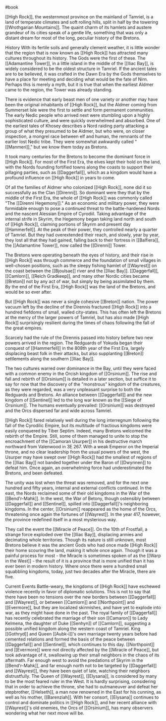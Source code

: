 #book 

[[High Rock]], the westernmost province on the mainland of Tamriel, is a land of temperate climates and soft rolling hills, split in half by the towering [[Wrothgarian Mountains]]. The quaint charm of its hamlets and austere grandeur of its cities speak of a gentle life, something that was only a distant dream for most of the long, peculiar history of the Bretons.

History
With its fertile soils and generally clement weather, it is little wonder that the region that is now known as [[High Rock]] has attracted many cultures throughout its history. The Gods were the first of these. The [[Adamantine Tower]], in a little island in the middle of the [[Iliac Bay]], is widely considered to be the oldest structure in Tamriel. If the ancient tales are to be believed, it was crafted in the Dawn Era by the Gods themselves to have a place for meeting and deciding what would be the fate of Nirn. Perhaps this is merely a myth, but it is true that when the earliest Aldmer came to the region, the Tower was already standing.

There is evidence that early beast men of one variety or another may have been the original inhabitants of [[High Rock]], but the Aldmer coming from Summerset Isle were the first to settle and form permanent communities. The early Nedic people who arrived next were stumbling upon a highly sophisticated culture, and were quickly overwhelmed and absorbed. One of the earliest tales of Khosey describes a Nord raiding party attacking a group of what they presumed to be Aldmer, but who were, on closer inspection, a mongrel race between elf and human, the remnants of the earlier lost Nedic tribe. They were somewhat awkwardly called "[[Manmeri]]," but we know them today as Bretons.

It took many centuries for the Bretons to become the dominant force in [[High Rock]]. For most of the First Era, the elves kept their hold on the land, with the Nords founding fortified towns along the coasts to support their pillaging parties, such as [[Daggerfall]], which as a kingdom would have a profound influence on [[High Rock]] in years to come.

Of all the families of Aldmer who colonized [[High Rock]], none did it so successfully as the Clan [[Direnni]]. So dominant were they that by the middle of the First Era, the whole of [[High Rock]] was commonly called "The [[Direnni Hegemony]]." As an economic and military power, they were formidable enough to pose a continued threat to the battle-hardened Nords and the nascent Alessian Empire of Cyrodiil. Taking advantage of the internal strife in Skyrim, the Hegemony began taking land north and south of [[High Rock]], claiming portions of Skyrim and present day [[Hammerfell]]. At the peak of their power, they controlled nearly a quarter of Tamriel. But they had overextended their reach, and slowly, year by year, they lost all that they had gained, falling back to their fortress in [[Balfiera]], the [[Adamantine Tower]], now called the [[Direnni]] Tower.

The Bretons were operating beneath the eyes of history, and their rise in [[High Rock]] was through commerce and the foundation of small villages in well-chosen positions, such as the sleepy fishing hamlet of [[Wayrest]] on the coast between the [[Bjoulsae]] river and the [[Iliac Bay]]. [[Daggerfall]], [[Camlorn]], [[Reich Gradkeep]], and many other Nordic cities became [[Breton]] not by any act of war, but simply by being assimilated by them. By the end of the First Era, [[High Rock]] was the land of the Bretons, and would be so ever after.

But [[High Rock]] was never a single cohesive [[Breton]] nation. The power vacuum left by the decline of the Dirennis fractured [[High Rock]] into a hundred fiefdoms of small, walled city-states. This has often left the Bretons at the mercy of the larger powers of Tamriel, but has also made [[High Rock]] surprisingly resilient during the times of chaos following the fall of the great empires.

Scarcely had the rule of the Dirennis passed into history before two new powers arrived in the region. The Redguards of Yokuda began their conquest of [[Hammerfell]] in the 808th year of the First Era, largely displacing beast folk in their attacks, but also supplanting [[Breton]] settlements along the southern [[Iliac Bay]].

The two cultures warred over dominance in the Bay, until they were faced with a common enemy in the Orcish kingdom of [[Orsinium]].
The rise and fall and rebirth of [[Orsinium]] is detailed in a later section, but suffice it to say for now that the discovery of the "monstrous" kingdom of the creatures, as they were regarded, was a very unpleasant surprise to both the Redguards and Bretons. An alliance between [[Daggerfall]] and the new kingdom of [[Sentinel]] led to the long war known as the [[Siege of Orsinium]]. The humans eventually prevailed: [[Orsinium]] was destroyed and the Orcs dispersed far and wide across Tamriel.

[[High Rock]] fared relatively well during the long interregnum following the fall of the Cyrodilic Empire, but its multitude of fractious kingdoms were easily conquered by Tiber Septim. Indeed, many Bretons welcomed the rebirth of the Empire. Still, some of them managed to unite to stop the encroachment of the [[Camoran Usurper]] in his destructive march northward from Valenwood in 3E 267. With a weak Emperor on the Imperial throne, and no clear leadership from the usual powers of the west, the Usurper may have swept over [[High Rock]] had the smallest of regions of the [[Iliac Bay]] not banded together under the Baron of [[Dwynnen]] to defeat him. Once again, an overwhelming force had underestimated the Bretons, and been defeated.

The unity was lost when the threat was removed, and for the next one hundred and fifty years, internal and external conflicts continued. In the east, the Nords reclaimed some of their old kingdoms in the War of the [[Bend'r-Mahk]]. In the west, the War of Betony, though ostensibly between [[Daggerfall]] and [[Sentinel]], spilled into [[Daggerfall]]'s neighboring kingdoms. In the center, [[Orsinium]] reappeared as the home of the Orcs, threatening once again the fortunes of [[Wayrest]]. In the year 417, however, the province redefined itself in a most mysterious way.

They call the event the [[Miracle of Peace]]. On the 10th of Frostfall, a strange force exploded over the [[Iliac Bay]], displacing armies and decimating whole territories. Though its nature is still unknown, most Bretons believe it was the ancient Gods who had once made [[High Rock]] their home scouring the land, making it whole once again. Though it was a painful process for most - the Miracle is sometimes spoken of as the [[Warp in the West]] - the result of it is a province that is more unified than it has ever been in modern history.
Where once there were a hundred small squabbling kingdoms, today, just two decades after the Miracle, there are five.

Current Events
Battle-weary, the kingdoms of [[High Rock]] have eschewed violence recently in favor of diplomatic solutions. This is not to say that there have been no tensions over the new borders between [[Daggerfall]] and [[Wayrest]], or between [[Camlorn]] and [[Northpoint]] and [[Evermore]], but they are localized skirmishes, and have yet to explode into war, as they might have done in the past. The royal family of [[Daggerfall]] has recently celebrated the marriage of their son [[Camaron]] to Lady Kelmena, the daughter of Duke [[Senhyn]] of [[Camlorn]], suggesting a possible unified kingdom along the western coast of Tamriel. King [[Gothryd]] and Queen [[Aubk-i]]'s own marriage twenty years before had cemented relations and formed the basis of the peace between [[Daggerfall]] and [[Sentinel]], which continues to this day.
[[Northpoint]] and [[Evermore]] were not directly affected by the [[Miracle of Peace]], but took advantage of it, swallowing up their small neighbors in the chaos of its aftermath. Far enough west to avoid the predations of Skyrim in the [[Bend'r-Mahk]], and far enough north not to be targeted by [[Daggerfall]] and [[Wayrest]], they have been quiet of late, watching their neighbors distrustfully.
The Queen of [[Wayrest]], [[Elysana]], is considered by many to be the most feared ruler in the West. It is hardly surprising, considering that in order to achieve the throne, she had to outmaneuver and defeat her stepbrother, [[Helseth]], a man now renowned in the East for his cunning, as well as his mother, [[Barenziah]]. With her consort, [[Elysana]] continues to control and dominate politics in [[High Rock]], and her recent alliance with [[Wayrest]]'s old enemies, the Orcs of [[Orsinium]], has many observers wondering what her next move will be.